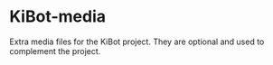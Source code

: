 # KiBot-media
Extra media files for the KiBot project. They are optional and used to complement the project.
